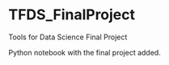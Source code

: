 # TFDS_FinalProject
Tools for Data Science Final Project

Python notebook with the final project added. 
